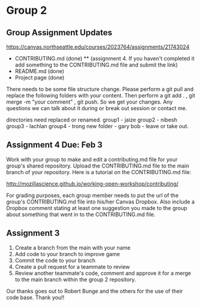 # Group 2

## Group Assignment Updates

https://canvas.northseattle.edu/courses/2023764/assignments/21743024

* CONTRIBUTING.md (done) 
   ** (assignment 4. If you haven't completed it add something to the CONTRIBUTING.md file and submit the link)
* README.md (done)
* Project page (done)



There needs to be some file structure change. Please perform a  git pull and replace the following folders with your content. Then perform a git add . , git merge -m "your comment" , git push. So we get your changes. Any questions we can talk about it during or break out session or contact me.

directories need replaced or renamed.
group1 - jaize
group2 - nibesh
group3 - lachlan
group4 - trong
new folder - gary
bob - leave or take out.

## Assignment 4 Due: Feb 3

Work with your group to make and edit a contributing.md file for your group's shared repository. Upload the CONTRIBUTING.md file to the main branch of your repository. Here is a tutorial on the CONTRIBUTING.md file:

http://mozillascience.github.io/working-open-workshop/contributing/

For grading purposes, each group member needs to put the url of the group's CONTRIBUTING.md file into his/her Canvas Dropbox. Also include a Dropbox comment stating at least one suggestion you made to the group about something that went in to the CONTRIBUTING.md file.
 
## Assignment 3
1. Create a branch from the main with your name
2. Add code to your branch to improve game
3. Commit the code to your branch
4. Create a pull request for a teammate to review
5. Review another teammate's code, comment and approve it for a merge to the main branch within the group 2 repository. 


Our thanks goes out to Robert Bunge and the others for the use of their code base. Thank you!!
